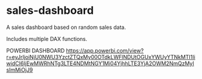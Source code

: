 # sales-dashboard

A sales dashboard based on random sales data. 

Includes multiple DAX functions.

POWERBI DASHBOARD
https://app.powerbi.com/view?r=eyJrIjoiNjU0NWU3YzctZTQxMy00OTdkLWFlNDUtOGUxYWUyYTNkMTI1IiwidCI6IjEwMWRhNTg3LTE4NDMtNGY1Mi04YjhhLTE3YjA2OWM2NmQzMyIsImMiOjJ9
